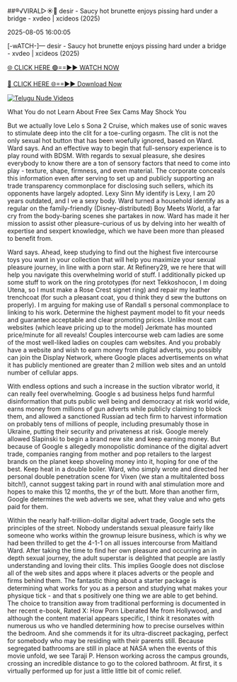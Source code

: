 ##®️√VIRAL▷☀️👄    desir - Saucy hot brunette enjoys pissing hard under a bridge - xvdeo &#124; xcideos (2025)

2025-08-05 16:00:05



[-wATCH-]—    desir - Saucy hot brunette enjoys pissing hard under a bridge - xvdeo &#124; xcideos (2025)

[🌐 CLICK HERE 🟢==►► WATCH NOW](https://www.youtucams.com/tracking/githubcom)

[🔴 CLICK HERE 🌐==►► Download Now](https://www.youtucams.com/tracking/githubcom)

[![Telugu Nude Videos](https://i.imgur.com/dJHk4Zq.gif)](https://www.youtucams.com/tracking/githubcom)



What You do not Learn About Free Sex Cams May Shock You

But we actually love Lelo s Sona 2 Cruise, which makes use of sonic waves to stimulate deep into the clit for a toe-curling orgasm. The clit is not the only sexual hot button that has been woefully ignored, based on Ward. Ward says. And an effective way to begin that full-sensory experience is to play round with BDSM. With regards to sexual pleasure, she desires everybody to know there are a ton of sensory factors that need to come into play - texture, shape, firmness, and even material. The corporate conceals this information even after serving to set up and publicly supporting an trade transparency commonplace for disclosing such sellers, which its opponents have largely adopted. Lexy Sinn My identify is Lexy, I am 20 years outdated, and I ve a sexy body. Ward turned a household identify as a regular on the family-friendly (Disney-distributed) Boy Meets World, a far cry from the body-baring scenes she partakes in now. Ward has made it her mission to assist other pleasure-curious of us by delving into her wealth of expertise and sexpert knowledge, which we have been more than pleased to benefit from.

Ward says. Ahead, keep studying to find out the highest five intercourse toys you want in your collection that will help you maximize your sexual pleasure journey, in line with a porn star. At Refinery29, we re here that will help you navigate this overwhelming world of stuff. I additionally picked up some stuff to work on the ring prototypes (for next Tekkoshocon, I m doing Utena, so I must make a Rose Crest signet ring) and repair my leather trenchcoat (for such a pleasant coat, you d think they d sew the buttons on properly). I m arguing for making use of Randall s personal commonplace to linking to his work. Determine the highest payment model to fit your needs and guarantee acceptable and clear promoting prices. Unlike most cam websites (which leave pricing up to the model) Jerkmate has mounted price/minute for all reveals! Couples intercourse web cam ladies are some of the most well-liked ladies on couples cam websites. And you probably have a website and wish to earn money from digital adverts, you possibly can join the Display Network, where Google places advertisements on what it has publicly mentioned are greater than 2 million web sites and an untold number of cellular apps.

With endless options and such a increase in the suction vibrator world, it can really feel overwhelming. Google s ad business helps fund harmful disinformation that puts public well being and democracy at risk world wide, earns money from millions of gun adverts while publicly claiming to block them, and allowed a sanctioned Russian ad tech firm to harvest information on probably tens of millions of people, including presumably those in Ukraine, putting their security and privateness at risk. Google merely allowed Slapinski to begin a brand new site and keep earning money. But because of Google s allegedly monopolistic dominance of the digital advert trade, companies ranging from mother and pop retailers to the largest brands on the planet keep shoveling money into it, hoping for one of the best. Keep heat in a double boiler. Ward, who simply wrote and directed her personal double penetration scene for Vixen (we stan a multitalented boss bitch!), cannot suggest taking part in round with anal stimulation more and hopes to make this 12 months, the yr of the butt. More than another firm, Google determines the web adverts we see, what they value and who gets paid for them.

Within the nearly half-trillion-dollar digital advert trade, Google sets the principles of the street. Nobody understands sexual pleasure fairly like someone who works within the grownup leisure business, which is why we had been thrilled to get the 4-1-1 on all issues intercourse from Maitland Ward. After taking the time to find her own pleasure and occurring an in depth sexual journey, the adult superstar is delighted that people are lastly understanding and loving their clits. This implies Google does not disclose all of the web sites and apps where it places adverts or the people and firms behind them. The fantastic thing about a starter package is determining what works for you as a person and studying what makes your physique tick - and that s positively one thing we are able to get behind. The choice to transition away from traditional performing is documented in her recent e-book, Rated X: How Porn Liberated Me from Hollywood, and although the content material appears specific, I think it resonates with numerous us who ve handled determining how to precise ourselves within the bedroom. And she commends it for its ultra-discreet packaging, perfect for somebody who may be residing with their parents still. Because segregated bathrooms are still in place at NASA when the events of this movie unfold, we see Taraji P. Henson working across the campus grounds, crossing an incredible distance to go to the  colored bathroom.  At first, it s virtually performed up for just a little little bit of comic relief.